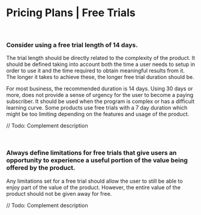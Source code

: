# Pricing Plans | Free Trials
<br>


### Consider using a free trial length of 14 days.

The trial length should be directly related to the complexity of the product. It should be defined taking into account both the time a user needs to setup in order to use it and
the time required to obtain meaningful results from it. The longer it takes to achieve these, the longer free trial duration should be.

For most business, the recommended duration is 14 days. Using 30 days or more, does not provide a sense of urgency for the user to become a paying subscriber. It should be used
when the program is complex or has a difficult learning curve. Some products use free trials with a 7 day duration which might be too limiting depending on the features and usage of the product.

// Todo: Complement description

<br>


### Always define limitations for free trials that give users an opportunity to experience a useful portion of the value being offered by the product.

Any limitations set for a free trial should allow the user to still be able to enjoy part of the value of the product. However, the entire value of the product should 
not be given away for free.

// Todo: Complement description

<br>